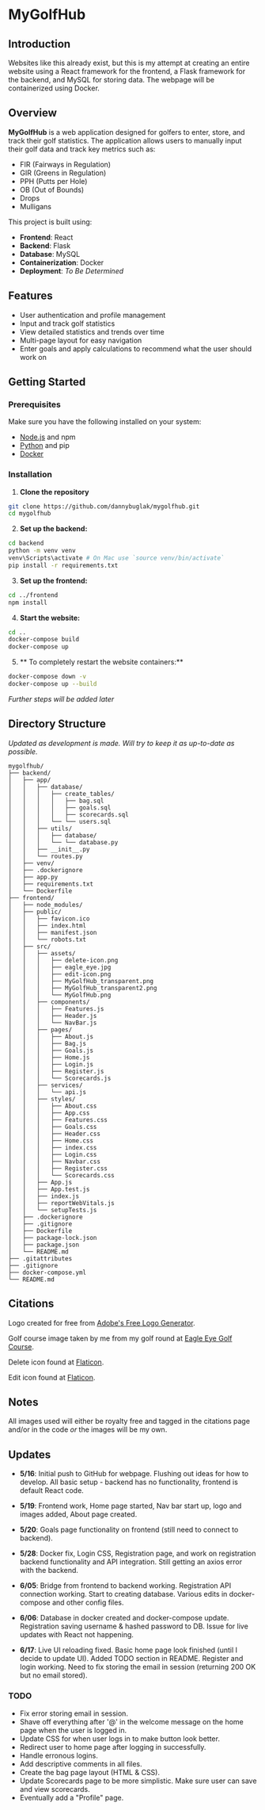 # MyGolfHub

## Introduction

Websites like this already exist, but this is my attempt at creating an entire website using a React framework for the frontend, a Flask framework for the backend, and MySQL for storing data. The webpage will be containerized using Docker.

## Overview

**MyGolfHub** is a web application designed for golfers to enter, store, and track their golf statistics. The application allows users to manually input their golf data and track key metrics such as:

- FIR (Fairways in Regulation)
- GIR (Greens in Regulation)
- PPH (Putts per Hole)
- OB (Out of Bounds)
- Drops
- Mulligans

This project is built using:
- **Frontend**: React
- **Backend**: Flask
- **Database**: MySQL
- **Containerization**: Docker
- **Deployment**: *To Be Determined*

## Features

- User authentication and profile management
- Input and track golf statistics
- View detailed statistics and trends over time
- Multi-page layout for easy navigation
- Enter goals and apply calculations to recommend what the user should work on

## Getting Started

### Prerequisites

Make sure you have the following installed on your system:
- [Node.js](https://nodejs.org/) and npm
- [Python](https://www.python.org/) and pip
- [Docker](https://www.docker.com/)

### Installation

1. **Clone the repository**
```bash
git clone https://github.com/dannybuglak/mygolfhub.git
cd mygolfhub
```

2. **Set up the backend:**
```bash
cd backend
python -m venv venv
venv\Scripts\activate # On Mac use `source venv/bin/activate`
pip install -r requirements.txt
```

3. **Set up the frontend:**
```bash
cd ../frontend
npm install
```

4. **Start the website:**
```bash
cd ..
docker-compose build
docker-compose up
```

5. ** To completely restart the website containers:**
```bash
docker-compose down -v
docker-compose up --build
```

*Further steps will be added later*

## Directory Structure

*Updated as development is made. Will try to keep it as up-to-date as possible.*

```plaintext
mygolfhub/
├── backend/
│   ├── app/
│   │   ├── database/
│   │   │   ├── create_tables/
│   │   │   │   ├── bag.sql
│   │   │   │   ├── goals.sql
│   │   │   │   ├── scorecards.sql
│   │   │   └── └── users.sql
│   │   ├── utils/
│   │   │   ├── database/
│   │   │   └── └── database.py
│   │   ├── __init__.py
│   │   └── routes.py
│   ├── venv/
│   ├── .dockerignore
│   ├── app.py
│   ├── requirements.txt
│   └── Dockerfile
├── frontend/
│   ├── node_modules/
│   ├── public/
│   │   ├── favicon.ico
│   │   ├── index.html
│   │   ├── manifest.json
│   │   └── robots.txt
│   ├── src/
│   │   ├── assets/
│   │   │   ├── delete-icon.png
│   │   │   ├── eagle_eye.jpg
│   │   │   ├── edit-icon.png
│   │   │   ├── MyGolfHub_transparent.png
│   │   │   ├── MyGolfHub_transparent2.png
│   │   │   └── MyGolfHub.png
│   │   ├── components/
│   │   │   ├── Features.js
│   │   │   ├── Header.js
│   │   │   └── NavBar.js
│   │   ├── pages/
│   │   │   ├── About.js
│   │   │   ├── Bag.js
│   │   │   ├── Goals.js
│   │   │   ├── Home.js
│   │   │   ├── Login.js
│   │   │   ├── Register.js
│   │   │   └── Scorecards.js
│   │   ├── services/
│   │   │   └── api.js
│   │   ├── styles/
│   │   │   ├── About.css
│   │   │   ├── App.css
│   │   │   ├── Features.css
│   │   │   ├── Goals.css
│   │   │   ├── Header.css
│   │   │   ├── Home.css
│   │   │   ├── index.css
│   │   │   ├── Login.css
│   │   │   ├── Navbar.css
│   │   │   ├── Register.css
│   │   │   └── Scorecards.css
│   │   ├── App.js
│   │   ├── App.test.js
│   │   ├── index.js
│   │   ├── reportWebVitals.js
│   │   └── setupTests.js
│   ├── .dockerignore
│   ├── .gitignore
│   ├── Dockerfile
│   ├── package-lock.json
│   ├── package.json
│   └── README.md
├── .gitattributes
├── .gitignore
├── docker-compose.yml
└── README.md
```

## Citations

Logo created for free from [Adobe's Free Logo Generator](https://www.adobe.com/express/create/logo).

Golf course image taken by me from my golf round at [Eagle Eye Golf Course](https://eagleeyegolfclub.com/).

Delete icon found at [Flaticon](https://www.flaticon.com/free-icon/trash-can_2891491).

Edit icon found at [Flaticon](https://www.flaticon.com/free-icon/edit_32355).

## Notes

All images used will either be royalty free and tagged in the citations page and/or in the code *or* the images will be my own.

## Updates
 - **5/16**: Initial push to GitHub for webpage. Flushing out ideas for how to develop. All basic setup - backend has no functionality, frontend is default React code.

 - **5/19**: Frontend work, Home page started, Nav bar start up, logo and images added, About page created.

 - **5/20**: Goals page functionality on frontend (still need to connect to backend).

 - **5/28**: Docker fix, Login CSS, Registration page, and work on registration backend functionality and API integration. Still getting an axios error with the backend.

 - **6/05**: Bridge from frontend to backend working. Registration API connection working. Start to creating database. Various edits in docker-compose and other config files.

 - **6/06**: Database in docker created and docker-compose update. Registration saving username & hashed password to DB. Issue for live updates with React not happening.

 - **6/17**: Live UI reloading fixed. Basic home page look finished (until I decide to update UI). Added TODO section in README. Register and login working. Need to fix storing the email in session (returning 200 OK but no email stored).

### TODO

 - Fix error storing email in session.
 - Shave off everything after '@' in the welcome message on the home page when the user is logged in.
 - Update CSS for when user logs in to make button look better.
 - Redirect user to home page after logging in successfully.
 - Handle erronous logins.
 - Add descriptive comments in all files.
 - Create the bag page layout (HTML & CSS).
 - Update Scorecards page to be more simplistic. Make sure user can save and view scorecards.
 - Eventually add a "Profile" page.